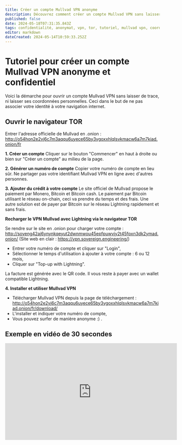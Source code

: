 ```yaml
---
title: Créer un compte Mullvad VPN anonyme
description: Découvrez comment créer un compte Mullvad VPN sans laisser ses coordonnées personnelles de manière anonyme et confidentielle
published: false
date: 2024-05-18T07:31:35.843Z
tags: confidentialité, anonymat, vpn, tor, tutoriel, mullvad vpn, coordonnées
editor: markdown
dateCreated: 2024-05-14T10:59:33.252Z
---
```


# Tutoriel pour créer un compte Mullvad VPN anonyme et confidentiel

Voici la démarche pour ouvrir un compte Mullvad VPN sans laisser de trace, ni laisser ses coordonnées personnelles. Ceci dans le but de ne pas associer votre identité à votre navigation internet.

## Ouvrir le navigateur TOR

Entrer l'adresse officielle de Mullvad en .onion :
http://o54hon2e2vj6c7m3aqqu6uyece65by3vgoxxhlqlsvkmacw6a7m7kiad.onion/fr

**1. Créer un compte**
Cliquer sur le bouton "Commencer" en haut à droite ou bien sur "Créer un compte" au milieu de la page.

**2. Générer un numéro de compte**
Copier votre numéro de compte en lieu sûr. Ne partager pas votre identifiant Mullvad VPN en ligne avec d'autres personnes.

**3. Ajouter du crédit à votre compte**
Le site officiel de Mullvad propose le paiement par Monero, Bitcoin et Bitcoin cash. Le paiement par Bitcoin utilisant le réseau on-chain, ceci va prendre du temps et des frais. Une autre solution est de payer par Bitcoin sur le réseau Lightning rapidement et sans frais.

**Recharger le VPN Mullvad avec Lightning via le navigateur TOR**

Se rendre sur le site en .onion pour charger votre compte :
http://soveng42aj6ynynkqeyut2dwnmwou45epfpuwvjy2t45fpxn3dk2ymad.onion/
(Site web en clair : https://vpn.sovereign.engineering/)

- Entrer votre numéro de compte et cliquer sur "Login",
- Sélectionner le temps d'utilisation à ajouter à votre compte : 6 ou 12 mois,
- Cliquer sur "Top-up with Lightning".

La facture est générée avec le QR code. Il vous reste à payer avec un wallet compatible Lightning.

**4. Installer et utiliser Mullvad VPN**

- Télécharger Mullvad VPN depuis la page de téléchargement :
http://o54hon2e2vj6c7m3aqqu6uyece65by3vgoxxhlqlsvkmacw6a7m7kiad.onion/fr/download/
- L'installer et indiquer votre numéro de compte,
- Vous pouvez surfer de manière anonyme :) .



## Exemple en vidéo de 30 secondes

<iframe class="frame-style" title="Tutoriel pour créer un compte Mullvad VPN anonyme et confidentiel" width="560" height="315" src="https://peertube.fr/videos/embed/8a04cb41-1ace-4258-9f9b-5e66c0fe44db" frameborder="0" allowfullscreen="1" sandbox="allow-same-origin allow-scripts allow-popups"></iframe>